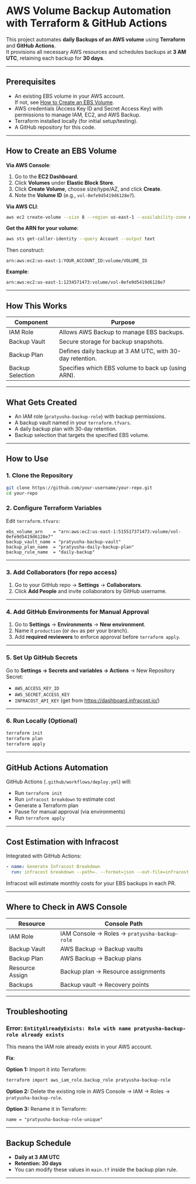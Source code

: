 # AWS Volume Backup Automation with Terraform & GitHub Actions

This project automates **daily Backups of an AWS  volume** using **Terraform** and **GitHub Actions**.  
It provisions all necessary AWS resources and schedules backups at **3 AM UTC**, retaining each backup for **30 days**.

---

##  Prerequisites

-  An existing EBS volume in your AWS account.  
  If not, see [How to Create an EBS Volume](#how-to-create-an-ebs-volume).
-  AWS credentials (Access Key ID and Secret Access Key) with permissions to manage IAM, EC2, and AWS Backup.
-  Terraform installed locally (for initial setup/testing).
-  A GitHub repository for this code.

---

##  How to Create an EBS Volume

**Via AWS Console**:
1. Go to the **EC2 Dashboard**.
2. Click **Volumes** under **Elastic Block Store**.
3. Click **Create Volume**, choose size/type/AZ, and click **Create**.
4. Note the **Volume ID** (e.g., `vol-0efe9d5419d6128e7`).

**Via AWS CLI**:
```bash
aws ec2 create-volume --size 8 --region us-east-1 --availability-zone us-east-1a --volume-type gp2
```

**Get the ARN for your volume**:
```bash
aws sts get-caller-identity --query Account --output text
```
Then construct:
```
arn:aws:ec2:us-east-1:YOUR_ACCOUNT_ID:volume/VOLUME_ID
```

**Example**:
```
arn:aws:ec2:us-east-1:1234571473:volume/vol-0efe9d5419d6128e7
```

---

##  How This Works

| Component         | Purpose                                                  |
|------------------|----------------------------------------------------------|
| IAM Role         | Allows AWS Backup to manage EBS backups.                 |
| Backup Vault     | Secure storage for backup snapshots.                     |
| Backup Plan      | Defines daily backup at 3 AM UTC, with 30-day retention. |
| Backup Selection | Specifies which EBS volume to back up (using ARN).       |

---

##  What Gets Created

- An IAM role (`pratyusha-backup-role`) with backup permissions.
- A backup vault named in your `terraform.tfvars`.
- A daily backup plan with 30-day retention.
- Backup selection that targets the specified EBS volume.

---

##  How to Use

### 1. Clone the Repository

```bash
git clone https://github.com/your-username/your-repo.git
cd your-repo
```

### 2. Configure Terraform Variables

Edit `terraform.tfvars`:

```hcl
ebs_volume_arn    = "arn:aws:ec2:us-east-1:515517371473:volume/vol-0efe9d5419d6128e7"
backup_vault_name = "pratyusha-backup-vault"
backup_plan_name  = "pratyusha-daily-backup-plan"
backup_rule_name  = "daily-backup"
```

---

### 3. Add Collaborators (for repo access)

1. Go to your GitHub repo → **Settings** → **Collaborators**.
2. Click **Add People** and invite collaborators by GitHub username.

---

### 4. Add GitHub Environments for Manual Approval

1. Go to **Settings** → **Environments** → **New environment**.
2. Name it `production` (or `dev` as per your branch).
3. Add **required reviewers** to enforce approval before `terraform apply`.

---

### 5. Set Up GitHub Secrets

Go to **Settings → Secrets and variables → Actions** → New Repository Secret:

- `AWS_ACCESS_KEY_ID`
- `AWS_SECRET_ACCESS_KEY`
- `INFRACOST_API_KEY` (get from https://dashboard.infracost.io/) 

---

### 6. Run Locally (Optional)

```bash
terraform init
terraform plan
terraform apply
```

---

##  GitHub Actions Automation

GitHub Actions (`.github/workflows/deploy.yml`) will:

- Run `terraform init`
- Run `infracost breakdown` to estimate cost
- Generate a Terraform plan
- Pause for manual approval (via environments)
- Run `terraform apply`

---

##  Cost Estimation with Infracost

Integrated with GitHub Actions:

```yaml
- name: Generate Infracost Breakdown
  run: infracost breakdown --path=. --format=json --out-file=infracost.json
```

Infracost will estimate monthly costs for your EBS backups in each PR.

---

##  Where to Check in AWS Console

| Resource         | Console Path                                      |
|------------------|---------------------------------------------------|
| IAM Role         | IAM Console → Roles → `pratyusha-backup-role`     |
| Backup Vault     | AWS Backup → Backup vaults                        |
| Backup Plan      | AWS Backup → Backup plans                         |
| Resource Assign  | Backup plan → Resource assignments                |
| Backups          | Backup vault → Recovery points                    |

---

##  Troubleshooting

###  Error: `EntityAlreadyExists: Role with name pratyusha-backup-role already exists`

This means the IAM role already exists in your AWS account.

 **Fix**:

**Option 1:** Import it into Terraform:

```bash
terraform import aws_iam_role.backup_role pratyusha-backup-role
```

**Option 2:** Delete the existing role in AWS Console → IAM → Roles → `pratyusha-backup-role`.

**Option 3:** Rename it in Terraform:

```hcl
name = "pratyusha-backup-role-unique"
```

---

##  Backup Schedule

- **Daily at 3 AM UTC**
- **Retention: 30 days**
- You can modify these values in `main.tf` inside the backup plan rule.

---

